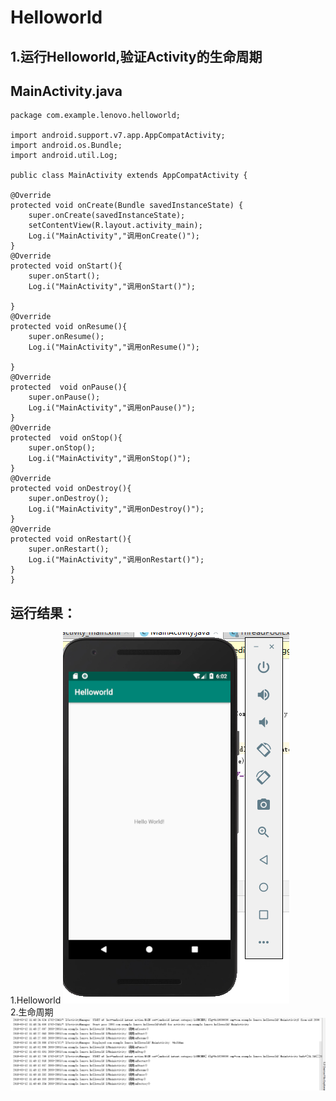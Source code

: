 # Helloworld

1.运行Helloworld,验证Activity的生命周期
--
MainActivity.java
--
    package com.example.lenovo.helloworld;

    import android.support.v7.app.AppCompatActivity;
    import android.os.Bundle;
    import android.util.Log;

    public class MainActivity extends AppCompatActivity {

    @Override
    protected void onCreate(Bundle savedInstanceState) {
        super.onCreate(savedInstanceState);
        setContentView(R.layout.activity_main);
        Log.i("MainActivity","调用onCreate()");
    }
    @Override
    protected void onStart(){
        super.onStart();
        Log.i("MainActivity","调用onStart()");

    }
    @Override
    protected void onResume(){
        super.onResume();
        Log.i("MainActivity","调用onResume()");

    }
    @Override
    protected  void onPause(){
        super.onPause();
        Log.i("MainActivity","调用onPause()");
    }
    @Override
    protected  void onStop(){
        super.onStop();
        Log.i("MainActivity","调用onStop()");
    }
    @Override
    protected void onDestroy(){
        super.onDestroy();
        Log.i("MainActivity","调用onDestroy()");
    }
    @Override
    protected void onRestart(){
        super.onRestart();
        Log.i("MainActivity","调用onRestart()");
    }
    }
运行结果：
--
1.Helloworld
![Image text](https://github.com/maijiang/Helloworld/blob/master/hello.PNG)
    <br>
2.生命周期
![Image text](https://github.com/maijiang/Helloworld/blob/master/act_life.PNG)
